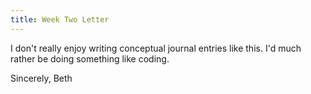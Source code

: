 ```yaml
---
title: Week Two Letter
---
```


I don't really enjoy writing conceptual journal entries like this. I'd much rather be doing something like coding.

Sincerely,
Beth